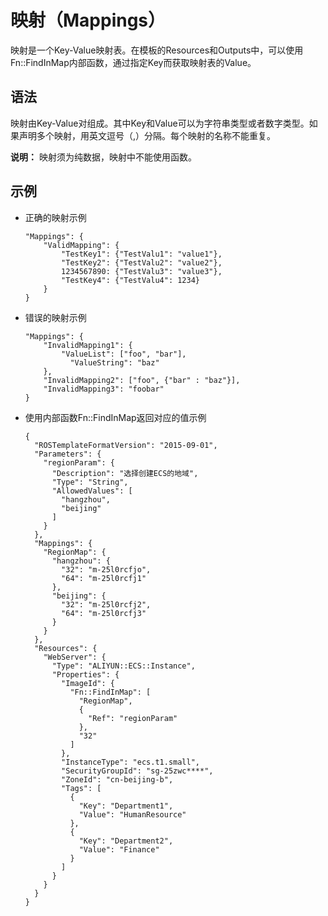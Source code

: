 # 映射（Mappings）

映射是一个Key-Value映射表。在模板的Resources和Outputs中，可以使用Fn::FindInMap内部函数，通过指定Key而获取映射表的Value。

## 语法

映射由Key-Value对组成。其中Key和Value可以为字符串类型或者数字类型。如果声明多个映射，用英文逗号（,）分隔。每个映射的名称不能重复。

**说明：** 映射须为纯数据，映射中不能使用函数。

## 示例

-   正确的映射示例

    ```
    "Mappings": {
        "ValidMapping": {
            "TestKey1": {"TestValu1": "value1"},
            "TestKey2": {"TestValu2": "value2"},
            1234567890: {"TestValu3": "value3"},
            "TestKey4": {"TestValu4": 1234}
        }
    }          
    ```

-   错误的映射示例

    ```
    "Mappings": {
        "InvalidMapping1": {
            "ValueList": ["foo", "bar"],
              "ValueString": "baz"
        },
        "InvalidMapping2": ["foo", {"bar" : "baz"}],
        "InvalidMapping3": "foobar"
    }           
    ```

-   使用内部函数Fn::FindInMap返回对应的值示例

    ```
    {
      "ROSTemplateFormatVersion": "2015-09-01",
      "Parameters": {
        "regionParam": {
          "Description": "选择创建ECS的地域",
          "Type": "String",
          "AllowedValues": [
            "hangzhou",
            "beijing"
          ]
        }
      },
      "Mappings": {
        "RegionMap": {
          "hangzhou": {
            "32": "m-25l0rcfjo",
            "64": "m-25l0rcfj1"
          },
          "beijing": {
            "32": "m-25l0rcfj2",
            "64": "m-25l0rcfj3"
          }
        }
      },
      "Resources": {
        "WebServer": {
          "Type": "ALIYUN::ECS::Instance",
          "Properties": {
            "ImageId": {
              "Fn::FindInMap": [
                "RegionMap",
                {
                  "Ref": "regionParam"
                },
                "32"
              ]
            },
            "InstanceType": "ecs.t1.small",
            "SecurityGroupId": "sg-25zwc****",
            "ZoneId": "cn-beijing-b",
            "Tags": [
              {
                "Key": "Department1",
                "Value": "HumanResource"
              },
              {
                "Key": "Department2",
                "Value": "Finance"
              }
            ]
          }
        }
      }
    }    
    ```



